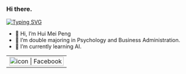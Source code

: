 ### Hi there.
<a href="https://git.io/typing-svg"><img src="https://readme-typing-svg.herokuapp.com?font=Fira+Code&pause=1000&width=435&lines=Hello.+I'm+May." alt="Typing SVG" /></a>


- 👋 Hi, I’m Hui Mei Peng
- 👀 I’m double majoring in Psychology and Business Administration.
- 🌱 I’m currently learning AI.

<table>
  <tbody>
    <tr>
      <td><a herf="https://www.facebook.com/profile.php?id=100001486333811/"><img align="left" src="http://user-images.githubusercontent.com/8935531/161361100-1fe2b952-4a79-48ec-8646-58f1f4f9738c.gif" alt="icon | Facebook" width="100%"/></a></td>
